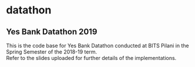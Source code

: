 # datathon
## Yes Bank Datathon 2019

This is the code base for Yes Bank Datathon conducted at BITS Pilani in the Spring Semester of the 2018-19 term.<br />
Refer to the slides uploaded for further details of the implementations.

